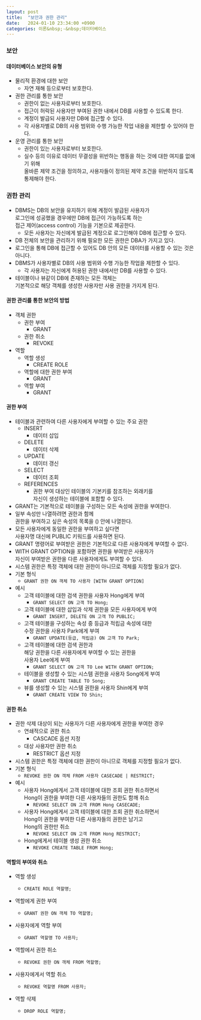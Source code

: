 ```yaml
---
layout: post
title:  "보안과 권한 관리"
date:   2024-01-10 23:34:00 +0900
categories: 이론&nbsp;-&nbsp;데이터베이스
---
```


### 보안

#### 데이터베이스 보안의 유형

- 물리적 환경에 대한 보안
    - 자연 재해 등으로부터 보호한다.
- 권한 관리를 통한 보안
    - 권한이 없는 사용자로부터 보호한다.
    - 접근이 허락된 사용자만 부여된 권한 내에서 DB를 사용할 수 있도록 한다.
    - 계정이 발급되 사용자만 DB에 접근할 수 있다.
    - 각 사용자별로 DB의 사용 범위와 수행 가능한 작업 내용을 제한할 수 있어야 한다.
- 운영 관리를 통한 보안
    - 권한이 있는 사용자로부터 보호한다.
    - 실수 등의 이유로 데이터 무결성을 위반하는 행동을 하는 것에 대한 여지를 없애기 위해  
    올바른 제약 조건을 정의하고, 사용자들이 정의된 제약 조건을 위반하지 않도록 통제해야 한다.

### 권한 관리

- DBMS는 DB의 보안을 유지하기 위해 계정이 발급된 사용자가  
    로그인에 성공했을 경우에만 DB에 접근이 가능하도록 하는  
    접근 제어(access control) 기능을 기본으로 제공한다.
    - 모든 사용자는 자신에게 발급된 계정으로 로그인해야 DB에 접근할 수 있다.
- DB 전체의 보안을 관리하기 위해 필요한 모든 권한은 DBA가 가지고 있다.
- 로그인을 통해 DB에 접근할 수 있어도 DB 안의 모든 데이터를 사용할 수 있는 것은 아니다.
- DBMS가 사용자별로 DB의 사용 범위와 수행 가능한 작업을 제한할 수 있다.
    - 각 사용자는 자신에게 허용된 권한 내에서만 DB를 사용할 수 있다.
- 테이블이나 뷰같이 DB에 존재하는 모든 객체는  
    기본적으로 해당 객체를 생성한 사용자만 사용 권한을 가지게 된다.

#### 권한 관리를 통한 보안의 방법

- 객체 권한
    - 권한 부여
        - GRANT
    - 권한 취소
        - REVOKE
- 역할
    - 역할 생성
        - CREATE ROLE
    - 역할에 대한 권한 부여
        - GRANT
    - 역할 부여
        - GRANT

#### 권한 부여

- 테이블과 관련하여 다른 사용자에게 부여할 수 있는 주요 권한
    - INSERT
        - 데이터 삽입
    - DELETE
        - 데이터 삭제
    - UPDATE
        - 데이터 갱신
    - SELECT
        - 데이터 조회
    - REFERENCES
        - 권한 부여 대상인 테이블의 기본키를 참조하는 외래키를  
        자신이 생성하는 테이블에 포함할 수 있다.
- GRANT는 기본적으로 테이블을 구성하는 모든 속성에 권한을 부여한다.
- 일부 속성만 나열하려면 권한과 함께  
권한을 부여하고 싶은 속성의 목록을 () 안에 나열한다.
- 모든 사용자에게 동일한 권한을 부여하고 싶다면  
사용자명 대신에 PUBLIC 키워드를 사용하면 된다.
- GRANT 명령어로 부여받은 권한은 기본적으로 다른 사용자에게 부여할 수 없다.
- WITH GRANT OPTION을 포함하면 권한을 부여받은 사용자가   
자신이 부여받은 권한을 다른 사용자에게도 부여할 수 있다.
- 시스템 권한은 특정 객체에 대한 권한이 아니므로 객체를 지정할 필요가 없다.
- 기본 형식
    - `GRANT 권한 ON 객체 TO 사용자 [WITH GRANT OPTION]`
- 예시
    - 고객 테이블에 대한 검색 권한을 사용자 Hong에게 부여
        - `GRANT SELECT ON 고객 TO Hong;`
    - 고객 테이블에 대한 삽입과 삭제 권한을 모든 사용자에게 부여
        - `GRANT INSERT, DELETE ON 고객 TO PUBLIC;`
    - 고객 테이블을 구성하는 속성 중 등급과 적립금 속성에 대한  
        수정 권한을 사용자 Park에게 부여
        - `GRANT UPDATE(등급, 적립금) ON 고객 TO Park;`
    - 고객 테이블에 대한 검색 권한과  
        해당 권한을 다른 사용자에게 부여할 수 있는 권한을  
        사용자 Lee에게 부여
        - `GRANT SELECT ON 고객 TO Lee WITH GRANT OPTION;`
    - 테이블을 생성할 수 있는 시스템 권한을 사용자 Song에게 부여
        - `GRANT CREATE TABLE TO Song;`
    - 뷰를 생성할 수 있는 시스템 권한을 사용자 Shin에게 부여
        - `GRANT CREATE VIEW TO Shin;`

#### 권한 취소

- 권한 삭제 대상이 되는 사용자가 다른 사용자에게 권한을 부여한 경우
    - 연쇄적으로 권한 취소
        - CASCADE 옵션 지정
    - 대상 사용자만 권한 취소
        - RESTRICT 옵션 지정
- 시스템 권한은 특정 객체에 대한 권한이 아니므로 객체를 지정할 필요가 없다.
- 기본 형식
    - `REVOKE 권한 ON 객체 FROM 사용자 CASECADE | RESTRICT;`
- 예시
    - 사용자 Hong에게서 고객 테이블에 대한 조회 권한 취소하면서  
        Hong이 권한을 부여한 다른 사용자들의 권한도 함깨 취소
        - `REVOKE SELECT ON 고객 FROM Hong CASECADE;`
    - 사용자 Hong에게서 고객 테이블에 대한 조회 권한 취소하면서  
        Hong이 권한을 부여한 다른 사용자들의 권한은 남기고  
        Hong의 권한만 취소
        - `REVOKE SELECT ON 고객 FROM Hong RESTRICT;`
    - Hong에게서 테이블 생성 권한 취소
        - `REVOKE CREATE TABLE FROM Hong;`

#### 역할의 부여와 취소

- 역할 생성
    - `CREATE ROLE 역할명;`

- 역할에게 권한 부여
    - `GRANT 권한 ON 객체 TO 역할명;`

- 사용자에게 역할 부여
    - `GRANT 역할명 TO 사용자;`

- 역할에서 권한 취소
    - `REVOKE 권한 ON 객체 FROM 역할명;`

- 사용자에게서 역할 취소
    - `REVOKE 역할명 FROM 사용자;`

- 역할 삭제
    - `DROP ROLE 역할명;`